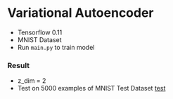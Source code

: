 # Variational Autoencoder
- Tensorflow 0.11
- MNIST Dataset
- Run `main.py` to train model


### Result
- z_dim = 2
- Test on 5000 examples of MNIST Test Dataset
[test](Result/VAE_mnist_test.png)
